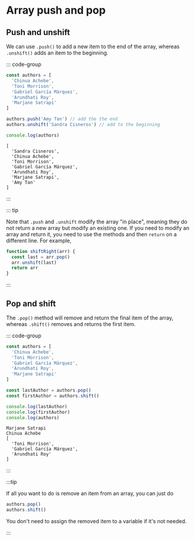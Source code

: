 # Array push and pop

<Vimeo id="911915636" />

## Push and unshift

We can use `.push()` to add a new item to the end of the array, whereas
`.unshift()` adds an item to the beginning.

::: code-group

```js
const authors = [
  'Chinua Achebe',
  'Toni Morrison',
  'Gabriel García Márquez',
  'Arundhati Roy',
  'Marjane Satrapi'
]

authors.push('Amy Tan') // add the the end
authors.unshift('Sandra Cisneros') // add to the beginning

console.log(authors)
```

```console [output]
[
  'Sandra Cisneros',
  'Chinua Achebe',
  'Toni Morrison',
  'Gabriel García Márquez',
  'Arundhati Roy',
  'Marjane Satrapi',
  'Amy Tan'
]
```

:::

::: tip

Note that `.push` and `.unshift` modify the array "in place", meaning they do
not return a new array but modify an existing one. If you need to modify an
array and return it, you need to use the methods and then `return` on a
different line. For example,

```js
function shiftRight(arr) {
  const last = arr.pop()
  arr.unshift(last)
  return arr
}
```

:::

## Pop and shift

The `.pop()` method will remove and return the final item of the array, whereas
`.shift()` removes and returns the first item.

::: code-group

```js
const authors = [
  'Chinua Achebe',
  'Toni Morrison',
  'Gabriel García Márquez',
  'Arundhati Roy',
  'Marjane Satrapi'
]

const lastAuthor = authors.pop()
const firstAuthor = authors.shift()

console.log(lastAuthor)
console.log(firstAuthor)
console.log(authors)
```

```console [output]
Marjane Satrapi
Chinua Achebe
[
  'Toni Morrison',
  'Gabriel García Márquez',
  'Arundhati Roy'
]
```

:::

:::tip

If all you want to do is remove an item from an array, you can just do

```js
authors.pop()
authors.shift()
```

You don't need to assign the removed item to a variable if it's not needed.

:::
